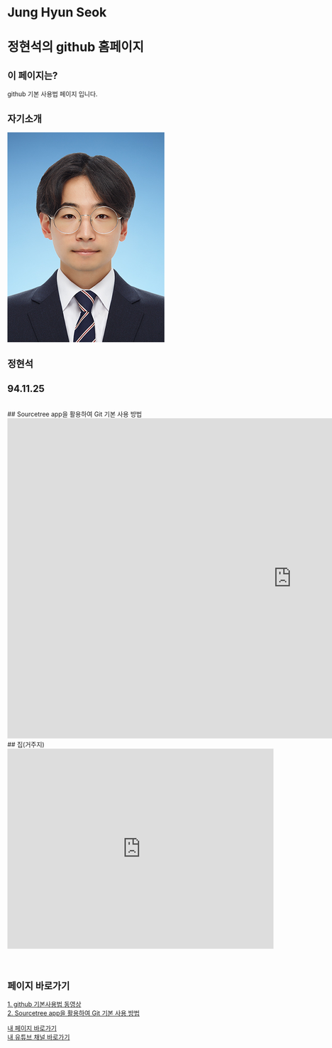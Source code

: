 # Jung Hyun Seok
# 정현석의 github 홈페이지<br>
## 이 페이지는?
github 기본 사용법 페이지 입니다.
## 자기소개
<img src="Photo.jpg"/><br>
## 정현석
## 94.11.25
<br>
## Sourcetree app을 활용하여 Git 기본 사용 방법
<iframe width="1280" height="720" src="https://www.youtube.com/embed/daF1HmPm0Mc" frameborder="0" allow="accelerometer; autoplay; clipboard-write; encrypted-media; gyroscope; picture-in-picture" allowfullscreen></iframe>
<br>
## 집(거주지)
<iframe src="https://www.google.com/maps/embed?pb=!1m18!1m12!1m3!1d3163.232086882025!2d126.97746821564768!3d37.54959543285513!2m3!1f0!2f0!3f0!3m2!1i1024!2i768!4f13.1!3m3!1m2!1s0x357ca25c8aced3a3%3A0xf5f228ca44cfbd6e!2z7ISc7Jq47Yq567OE7IucIOyaqeyCsOq1rCDtm4TslZTrj5kgNTUtOCAy7Li1!5e0!3m2!1sko!2skr!4v1614781205861!5m2!1sko!2skr" width="600" height="450" style="border:0;" allowfullscreen="" loading="lazy"></iframe>
<br>
<br>
<br>

## 페이지 바로가기
[1. github 기본사용법 동영상](https://www.youtube.com/embed/NTCPO2GEilE)<br>
[2. Sourcetree app을 활용하여 Git 기본 사용 방법](https://www.youtube.com/watch?v=daF1HmPm0Mc)<br>

[내 페이지 바로가기](https://junghyunseok-1125.github.io/)<br>
[내 유튜브 채널 바로가기](https://www.youtube.com/channel/UCibjUmGyNJoDKdc_IkZr-Ug)
